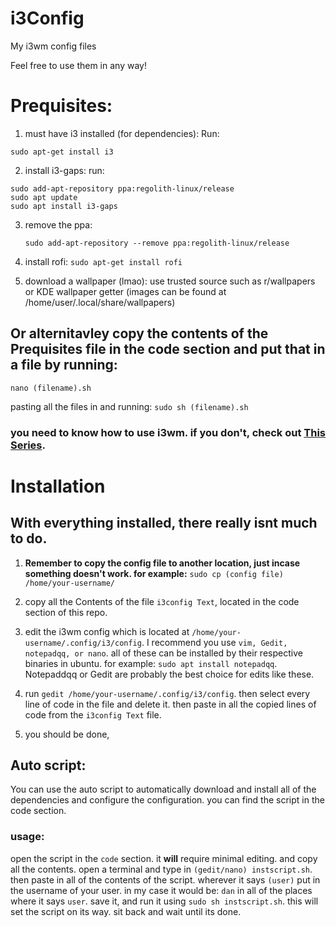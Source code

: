 # i3Config
My i3wm config files

Feel free to use them in any way!
# Prequisites:
  1. must have i3 installed (for dependencies):
    Run:
    
    sudo apt-get install i3
    
  2. install i3-gaps:
    run:
    
    sudo add-apt-repository ppa:regolith-linux/release
    sudo apt update
    sudo apt install i3-gaps
    
  3. remove the ppa:
     ```
     sudo add-apt-repository --remove ppa:regolith-linux/release
     ```
  4. install rofi:
    ```
    sudo apt-get install rofi
    ```
    
  5. download a wallpaper (lmao):
     use trusted source such as r/wallpapers or KDE wallpaper getter (images can be found at /home/user/.local/share/wallpapers)
     
## Or alternitavley copy the contents of the Prequisites file in the code section and put that in a file by running:
  ```
  nano (filename).sh
  ```
  pasting all the files in and running:
    ```
    sudo sh (filename).sh
    ```
### you need to know how to use i3wm. if you don't, check out [This Series](https://www.youtube.com/watch?v=j1I63wGcvU4&list=PL5ze0DjYv5DbCv9vNEzFmP6sU7ZmkGzcf).


# Installation

## With everything installed, there really isnt much to do.

1. **Remember to copy the config file to another location, just incase something doesn't work. for example:** ```sudo cp (config file) /home/your-username/```

2. copy all the Contents of the file ```i3config Text```, located in the code section of this repo.

3. edit the i3wm config which is located at ```/home/your-username/.config/i3/config```. I recommend you use ```vim, Gedit, notepadqq, or nano```. all of these can be installed by their respective binaries in ubuntu. for example: ```sudo apt install notepadqq```. Notepaddqq or Gedit are probably the best choice for edits like these.

4. run ```gedit /home/your-username/.config/i3/config```. then select every line of code in the file and delete it. then paste in all the copied lines of code from the ```i3config Text``` file.

5. you should be done, 

## Auto script:
  You can use the auto script to automatically download and install all of the dependencies and configure the configuration. you can find the script in the code section.
  ### usage:
  open the script in the ```code``` section. it **will** require minimal editing. and copy all the contents. open a terminal and type in ```(gedit/nano) instscript.sh```. then paste in all of the contents of the script. wherever it says ```(user)``` put in the username of your user. in my case it would be: ```dan``` in all of the places where it says ```user```. save it, and run it using ```sudo sh instscript.sh```. this will set the script on its way. sit back and wait until its done.
